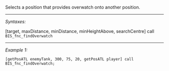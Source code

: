 Selects a position that provides overwatch onto another position.


---
*Syntaxes:*

[target, maxDistance, minDistance, minHeightAbove, searchCentre] call `BIS_fnc_findOverwatch`

---
*Example 1:*

```sqf
[getPosATL enemyTank, 300, 75, 20, getPosATL player] call BIS_fnc_findOverwatch;
```